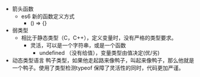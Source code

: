 - 箭头函数
    - es6 新的函数定义方式
        - () => {}
- 弱类型
    - 相比于静态类型（C，C++），定义变量时，没有严格的类型要求。
        - 灵活，可以是一个字符串，或是一个函数
            - undefined （没有给值），变量类型由值决定(优/劣)
- 动态类型语言 鸭子类型，如果他走起路来像鸭子，叫起来像鸭子，那么他就是一个鸭子。使用了类型检测typeof 
保障了灵活性的同时，代码更加严谨。